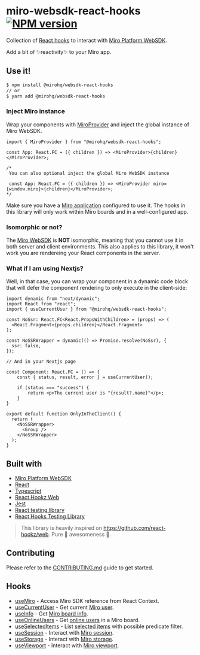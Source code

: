 # miro-websdk-react-hooks [![NPM version](https://img.shields.io/npm/v/@mirohq/websdk-react-hooks.svg)](https://www.npmjs.com/package/@mirohq/websdk-react-hooks)

Collection of [React hooks](https://legacy.reactjs.org/docs/hooks-intro.html) to interact with [Miro Platform WebSDK](https://developers.miro.com/docs/miro-web-sdk-introduction).

Add a bit of :sparkles:reactivity:sparkles: to your Miro app.

## Use it!

```bash
$ npm install @mirohq/websdk-react-hooks
// or
$ yarn add @mirohq/websdk-react-hooks
```

### Inject Miro instance

Wrap your components with [MiroProvider](<(https://github.com/miroapp/miro-react-hooks/tree/main/src/context.tsx)>) and inject the global instance of Miro WebSDK.

```tsx
import { MiroProvider } from "@mirohq/websdk-react-hooks";

const App: React.FC = ({ children }) => <MiroProvider>{children}</MiroProvider>;

/*
 You can also optional inject the global Miro WebSDK instance
 
 const App: React.FC = ({ children }) => <MiroProvider miro={window.miro}>{children}</MiroProvider>;
*/
```

Make sure you have a [Miro application](https://developers.miro.com/docs/build-your-first-hello-world-app) configured to use it. The hooks in this library will only work within Miro boards and in a well-configured app.

### Isomorphic or not?

The [Miro WebSDK](https://developers.miro.com/docs/miro-web-sdk-introduction) is **NOT** isomorphic, meaning that you cannot use it in both server and client environments. This also applies to this library, it won't work you are rendereing your React components in the server.

### What if I am using Nextjs?

Well, in that case, you can wrap your component in a dynamic code block that will defer the component rendering to only execute in the client-side:

```tsx
import dynamic from "next/dynamic";
import React from "react";
import { useCurrentUser } from "@mirohq/websdk-react-hooks";

const NoSsr: React.FC<React.PropsWithChildren> = (props) => (
  <React.Fragment>{props.children}</React.Fragment>
);

const NoSSRWrapper = dynamic(() => Promise.resolve(NoSsr), {
  ssr: false,
});

// And in your Nextjs page

const Component: React.FC = () => {
    const { status, result, error } = useCurrentUser();

    if (status === "success") {
        return <p>The current user is "{result?.name}"</p>;
    }
}

export default function OnlyInTheClient() {
  return (
    <NoSSRWrapper>
      <Group />
    </NoSSRWrapper>
  );
}

```

## Built with

- [Miro Platform WebSDK](https://developers.miro.com/docs/miro-web-sdk-introduction)
- [React](https://react.dev/)
- [Typescript](https://www.typescriptlang.org/)
- [React Hookz Web](https://react-hookz.github.io/web/)
- [Jest](https://jestjs.io/)
- [React testing library](https://testing-library.com/docs/react-testing-library/intro/)
- [React Hooks Testing Library](https://github.com/testing-library/react-hooks-testing-library)

> This library is heavily inspired on https://github.com/react-hookz/web. Pure :sparkling_heart: awesomeness :sparkling_heart:.

## Contributing

Please refer to the [CONTRIBUTING.md](CONTRIBUTING.md) guide to get started.


## Hooks

- [useMiro](https://github.com/miroapp/miro-react-hooks/tree/main/src/useMiro.md) - Access Miro SDK reference from React Context.
- [useCurrentUser](https://github.com/miroapp/miro-react-hooks/tree/main/src/useCurrentUser/useCurrentUser.md) - Get current [Miro user](https://developers.miro.com/docs/websdk-reference-board#getuserinfo).
- [useInfo](https://github.com/miroapp/miro-react-hooks/tree/main/src/useInfo/useInfo.md) - Get [Miro board info](https://developers.miro.com/docs/websdk-reference-board#getinfo).
- [useOnlineUsers](https://github.com/miroapp/miro-react-hooks/tree/main/src/useOnlineUsers/useOnlineUsers.md) - Get [online users](https://developers.miro.com/docs/websdk-reference-board#getonlineusers) in a Miro board.
- [useSelectedItems](https://github.com/miroapp/miro-react-hooks/tree/main/src/useSelectedItems/useSelectedItems.md) - List [selected items](https://developers.miro.com/docs/websdk-reference-board#getselection) with possible predicate filter.
- [useSession](https://github.com/miroapp/miro-react-hooks/tree/main/src/useSession/useSession.md) - Interact with [Miro session](https://developers.miro.com/docs/websdk-reference-session).
- [useStorage](https://github.com/miroapp/miro-react-hooks/tree/main/src/useStorage/useStorage.md) - Interact with [Miro storage](https://developers.miro.com/docs/websdk-reference-storage).
- [useViewport](https://github.com/miroapp/miro-react-hooks/tree/main/src/useViewport/useViewport.md) - Interact with [Miro viewport](https://developers.miro.com/docs/websdk-reference-viewport).
